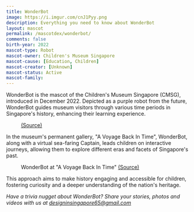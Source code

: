 ```yaml
---
title: WonderBot
image: https://i.imgur.com/cnJ1Pyy.png
description: Everything you need to know about WonderBot
layout: mascot
permalink: /mascotdex/wonderbot/
comments: false
birth-year: 2022
mascot-type: Robot
mascot-owner: Children's Museum Singapore
mascot-cause: [Education, Children]
mascot-creator: [Unknown]
mascot-status: Active
mascot-family: 
---
```


WonderBot is the mascot of the Children's Museum Singapore (CMSG), introduced in December 2022. Depicted as a purple robot from the future, WonderBot guides museum visitors through various time periods in Singapore's history, enhancing their learning experience. 

<figure>
<img src="https://i.imgur.com/RpgbQ5P.jpg" alt="">
<figcaption><a href="https://www.instagram.com/ilovecmsg/p/Cg1kUj7vKKW/" target="_blank">(Source)</a></figcaption>
</figure>

In the museum's permanent gallery, "A Voyage Back In Time", WonderBot, along with a virtual sea-faring Captain, leads children on interactive journeys, allowing them to explore different eras and facets of Singapore's past. 

<figure>
<img src="https://i.imgur.com/gX8npTy.png" alt="">
<figcaption>WonderBot at "A Voyage Back In Time" <a href="https://cnalifestyle.channelnewsasia.com/entertainment/children-museum-singapore-free-entry-343091" target="_blank">(Source)</a></figcaption>
</figure>

This approach aims to make history engaging and accessible for children, fostering curiosity and a deeper understanding of the nation's heritage. 

<i>Have a trivia nugget about WonderBot? Share your stories, photos and videos with us at designinsingapore65@gmail.com</i>
